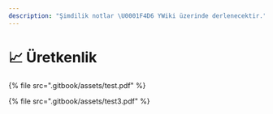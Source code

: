 ```yaml
---
description: "Şimdilik notlar \U0001F4D6 YWiki üzerinde derlenecektir."
---
```


# 📈 Üretkenlik

{% file src=".gitbook/assets/test.pdf" %}

{% file src=".gitbook/assets/test3.pdf" %}

